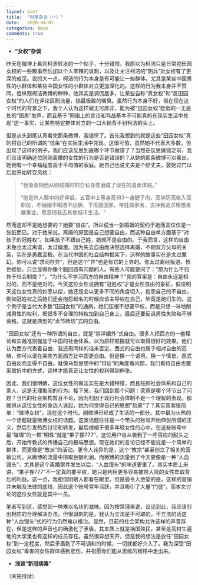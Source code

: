 ```yaml
---
layout: post
title:  "时事杂谈（一）"
date:   2020-04-07
categories: News
comments: true
---
```

- **“女权”杂谈**

昨天在微博上看到柯洁转发的一个帖子，十分错愕。我原以为柯洁只是日常挖田园女权的一些糗事然后加以个人辛辣的讽刺，以及让关注柯洁的“阴兵”对女权有了更深的成见。说的大一点，柯洁的行为本身是有可能让一些群体，尤其是某些中国男性的小群体和某些中国女性的小群体对立更加深化的。这样的行为我本身并不赞同，但纵观柯洁微博的种种，他其实是调侃居多，让某些自称“真女权”和“反田园女权”的人们在评论区刷流量，搞最极致的嘴臭。虽然行为本身不好，但在现在这个时代的背景之下，我个人认为这样做无可厚非，能为被“田园女权”贬低的一无是处的“国男”发声，而且基于“网络上的言论和骂战基本不可能真的在现实生活中兑现”这一事实，让某些特定群体对立的一口大锅背不到柯洁的头上。

但是从头到尾认真看完那条微博，我错愕了。首先我想到的就是这些“田园女权”真的将自己的所谓的“信条”在实际生活中兑现。这很可怕，虽然她不代表大多数，但出现了这样的例子，我们应该反思到底哪个环节做错了？当然在反思做错之前，我们应该明确这位刚刚离婚的女性的行为是否是错误的？从她的那条微博可以看出，她拥有一个幸福程度高于平均值的家庭。她自己也说丈夫是个好丈夫，娶她过门以后就开始转变风格：

> “我渐渐把他从刚结婚时的自私任性磨成了现在的温柔体贴。”
>
> “他是外人眼中的好伴侣，五官中上等身高183一身腱子肉，高学历高收入高职位，不抽烟不喝酒不应酬，下班就回家，带娃做家务，支持我追求理想发展事业，愿意随我去其他城市生活。“

然而这却不是她想要的？她要”自由“。所以说当一张婚姻的契约于她而言仅仅是一张纸而已。对于她来说，离婚的原因是自己想要自由，而这种自由单方面基于”对孩子的冠姓权“。如果孩子不跟自己姓，她就不是自由的。于我而言，这样的自由未免也太过离谱，太过偏激。因为失去自由而决然选择离婚，不顾双方父母的关系，实在是愚蠢至极。在当代中国的社会结构框架下，这样的故事实在是太过魔幻。你可以说”求同存异“，但是这个”异“也是有它的上界的。你太过离经叛道、愤世嫉俗，只会显得你像个脑回路有问题的人。有些人可能要问了：“那为什么不归咎于社会制度？”，“为什么不学习西方的自由精神？”我的答案是：自由永远是相对的，而不是绝对的。今天这位女性说拥有“冠姓权”才是女性自由的象征，假设明天这位女性真的如愿以偿，她还是会以更多不同的角度切入，抱怨自己的不自由，例如冠姓权之后她们还会抱怨起名的时候应该主导权在自己，毕竟是她们生的。这个例子是当代大多数“田园女权”的通病，她们压根不想要平权，而是只想一味地削减男性的权利，把很多不合理的特权加到自己身上，最后还要反讽男性失败和不够资格。这就是典型的“贞节牌坊”式的自由。

“田园女权”还有一种所谓的自由，就是“崇洋媚外“式自由。很多人把西方的一套理论和实践准则强加于中国的社会体系，以为原样照搬就可以取得很好的效果。他们认为西方代表着自由，我还用同样的话来否定。西式的自由也属于相对自由的范畴，你可以说在某些方面西方比中国更自由。但是换一个语境，换一个情景，西式自由反而显得不自由。就像马哲思想中的”辩证“的角度看问题，我们看待自由也要采取折中的方式，这样才能真正让女性的权利得到伸张。

因此，我们很明确，这位女性的做法实在是大错特错，而且枉顾社会体系和自己的家人，这是无理取闹的行为。接下来，我们回到那个问题：究竟是哪个环节出了问题？当代的社会架构暂且不论，因为归因于现行社会体制不是一个理智的表现。那就得从这位女性的身边人说起，她为何觉得自己的思想”启蒙“了？其实答案很简单：“微博女权”。现在这个时代，刷微博已经成了生活的一部分。其中最为火热的一个话题就是微博女权的话题。这类话题往往是一个带头的账号开始伸张所谓的正义，然后引发热烈讨论和转发，最后根植于很多年轻女性的心中。在这些账号中最“璀璨”的一颗“明珠”就是“果子狸777”，这位用户自从尝到了一呼百应的甜头之后，开始传教式的传播自己的极端思想。现在她们的言论已经不能说是一个简单的群体，而更像是“教派”的活动。更令人诧异的是，这个“教宗”甚至创立了相关的营销公司，从微博的流量中捞取巨额利润。而微博的流量到了今天更像是一种“人血馒头”，尤其是这个离婚案件发生以后，“人血馒头”的味道更重了。其实本质上来讲，“果子狸777”不一定真的要平权，她只是利用更多容易被带入坑的女性牟取背后的利益。这一点，我相信明眼人都看在眼里。但是最令人绝望的是，这样的营销并未触及法律的底线，因此这个账号常年活跃，并且吸引了大量“门徒”，而本文讨论的这位女性就是其中一员。

笔者写到这，感觉到一种难以名状的滋味。因为按常理来说，议论到此，我应该引出相应的合理解决办法。但很讽刺的是，我认为立法是不可取的。不立法的话这种“人血馒头”式的行为仍然难以根治。显然，目前的社会架构允许这样的声音存在，但是这样的声音也的确激化了矛盾，其本质上就是祸国殃民，甚至是高材生遍地的大学里也有这样的成员存在。虽然很异想天开，但是我的想法是放任“田园女权”到一定程度，然后矛盾到了不可调和的时候，一切就都好介入了。我为深受“田园女权”毒害的女性群体感到悲伤，并祝愿你们能从思维的桎梏中走出来。





-  **浅谈“新冠病毒”**

（未完待续）



